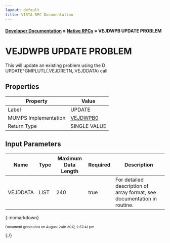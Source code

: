 ```yaml
---
layout: default
title: VISTA RPC Documentation
---
```


#### [Developer Documentation](../index) &#187; [Native RPCs](TableOfContents) &#187; VEJDWPB UPDATE PROBLEM<br/>
# VEJDWPB UPDATE PROBLEM

This will update an existing problem using the D UPDATE^GMPLUTL(.VEJDRETN,.VEJDDATA) call

## Properties

Property | Value
--- | ---
Label | UPDATE
MUMPS Implementation | [VEJDWPB0](http://code.osehra.org/dox/Routine_VEJDWPB0_source.html)
Return Type | SINGLE VALUE


## Input Parameters

Name | Type | Maximum Data Length | Required | Description
--- | --- | --- | --- | ---
VEJDDATA | LIST | 240 | true | For detailed description of array format, see documentation in routine.



{::nomarkdown} <br/><p style="font-size: 11px">Document generated on August 24th 2017, 2:57:41 pm</p>{:/}